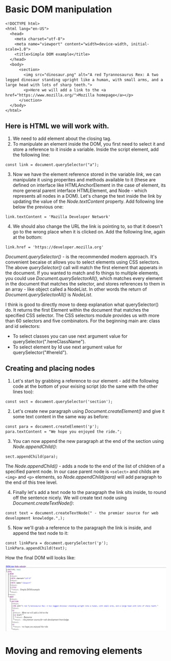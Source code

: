 # Basic DOM manipulation

```
<!DOCTYPE html>
<html lang="en-US">
  <head>
    <meta charset="utf-8">
    <meta name="viewport" content="width=device-width, initial-scale=1.0">
    <title>Simple DOM example</title>
  </head>
  <body>
      <section>
        <img src="dinosaur.png" alt="A red Tyrannosaurus Rex: A two legged dinosaur standing upright like a human, with small arms, and a large head with lots of sharp teeth.">
        <p>Here we will add a link to the <a href="https://www.mozilla.org/">Mozilla homepage</a></p>
      </section>
  </body>
</html>
```

## Here is HTML we will work with.

1. We need to add <script></script> element about the closing </body> tag.
2. To manipulate an element inside the DOM, you first need to select it and store a reference to it inside a variable.
   Inside the script element, add the following line:

```
const link = document.querySelector("a");
```

3. Now we have the element reference stored in the variable _link_, we can manipulate it using properites and methods
   available to it (these are defined on interface like HTMLAnchorElement in the case of <a> element, its more general
   parent interface HTMLElement, and Node - which represents all nodes in a DOM). Let's change the text inside the link
   by updating the value of the _Node.textContent_ property. Add following line below the previous one:

```
link.textContent = 'Mazilla Developer Network'
```

4. We should also change the URL the link is pointing to, so that it doesn't go to the wrong place when it is clicked on.
   Add the following line, again at the bottom:

```
link.href = 'https://developer.mozilla.org'
```

_Document.querySelector()_ - is the recommended modern approach. It's convenient becaise ot allows you to select elements
using CSS selectors. The above _querySelector()_ call will match the first <a> element that apperats in the document. If you
wanted to match and fo things to multiple elements, you could use _Document.querySelectorAll()_, which matches every element
in the document that matches the selector, and stores references to them in an array - like object called a NodeList. In other
words the return of _Document.querySelectorAll()_ is _NodeList_.

I think is good to directly move to deep explanation what querySelector() do. It returns the first Element within the document
that matches the specified CSS selector. The CSS selectors module provides us with more than 60 selectors and five combinators.
For the beginning main are: class and id selectors:

- To select classes you can use next argument value for querySelector(".hereClassName").
- To select element by Id use next argument value for querySelector("#hereId").

## Creating and placing nodes

1. Let's start by grabbing a reference to our <selection> element - add the following code at the bottom of your exising script
   (do the same with the other lines too):

```
const sect = document.querySelector('section');
```

2. Let's create new paragraph using _Document.createElement()_ and give it some text content in the same way as before:

```
const para = document.createElement('p');
para.textContent = "We hope you enjoyed the ride.";
```

3. You can now append the new paragraph at the end of the section using _Node.appendChild()_:

```
sect.appendChild(para);
```

The _Node.appendChild()_ - adds a node to the end of the list of children of a specified parent node. In our case parent node is `<select>`
and childs are `<img>` and `<p>` elements, so _Node.appendChild(para)_ will add paragraph to the end of this tree level.

4. Finally let's add a text node to the paragraph the link sits inside, to round off the sentence nicely. We will create
   text node using _Document.createTextNode()_:

```
const text = document.createTextNode(" - the premier source for web development knowledge.",);
```

5. Now we'll grab a reference to the paragraph the link is inside, and append the text node to it:

```
const linkPara = document.querySelector('p');
linkPara.appendChild(text);
```

How the final DOM will looks like:

![Final DOM](imgs/FinalDOM.png)

# Moving and removing elements
